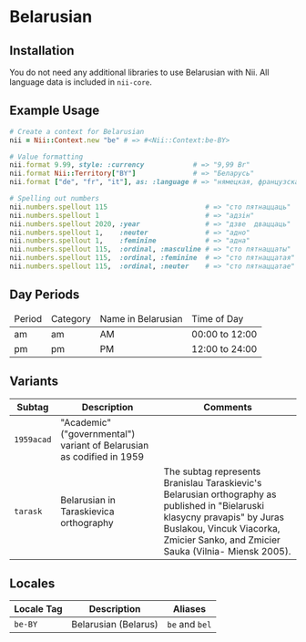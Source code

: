 <!-- This file has been generated. Source: languages/_template.md.erb -->

# Belarusian

## Installation

You do not need any additional libraries to use Belarusian with Nii.
All language data is included in `nii-core`.

## Example Usage

``` ruby
# Create a context for Belarusian
nii = Nii::Context.new "be" # => #<Nii::Context:be-BY>

# Value formatting
nii.format 9.99, style: :currency            # => "9,99 Br"
nii.format Nii::Territory["BY"]              # => "Беларусь"
nii.format ["de", "fr", "it"], as: :language # => "нямецкая, французская і італьянская"

# Spelling out numbers
nii.numbers.spellout 115                        # => "сто пятнаццаць"
nii.numbers.spellout 1                          # => "адзiн"
nii.numbers.spellout 2020, :year                # => "дзве  дваццаць"
nii.numbers.spellout 1,    :neuter              # => "адно"
nii.numbers.spellout 1,    :feminine            # => "адна"
nii.numbers.spellout 115,  :ordinal, :masculine # => "сто пятнаццаты"
nii.numbers.spellout 115,  :ordinal, :feminine  # => "сто пятнаццатая"
nii.numbers.spellout 115,  :ordinal, :neuter    # => "сто пятнаццатае"
```

## Day Periods


<table>
  <thead>
    <tr>
      <td>Period</td>
      <td>Category</td>
      <td>Name in Belarusian</td>
      <td>Time of Day</td>
    </tr>
  </thead>
  <tbody>
    <tr>
      <td>am</td>
      <td>am</td>
      <td>AM</td>
      <td>00:00 to 12:00</td>
    </tr>
    <tr>
      <td>pm</td>
      <td>pm</td>
      <td>PM</td>
      <td>12:00 to 24:00</td>
    </tr>
  </tbody>
</table>


## Variants

<table>
  <thead>
    <tr>
      <th>Subtag</th>
      <th>Description</th>
      <th>Comments</th>
    </tr>
  </thead>
  <tbody>
    <tr>
      <td><code>1959acad</code></td>
      <td>"Academic" ("governmental") variant of Belarusian as codified in 1959</td>
      <td></td>
    </tr>
    <tr>
      <td><code>tarask</code></td>
      <td>Belarusian in Taraskievica orthography</td>
      <td>The subtag represents Branislau Taraskievic's Belarusian orthography as published in "Bielaruski klasycny pravapis" by Juras Buslakou, Vincuk Viacorka, Zmicier Sanko, and Zmicier Sauka (Vilnia- Miensk 2005).</td>
    </tr>
  </tbody>
</table>

## Locales

<table>
  <thead>
    <tr>
      <th>Locale Tag</th>
      <th>Description</th>
      <th>Aliases</th>
    </tr>
  </thead>
  <tbody>
    <tr>
      <td><code>be-BY</code></td>
      <td>Belarusian (Belarus)</td>
      <td><code>be</code> and <code>bel</code></td>
    </tr>
  </tbody>
</table>

